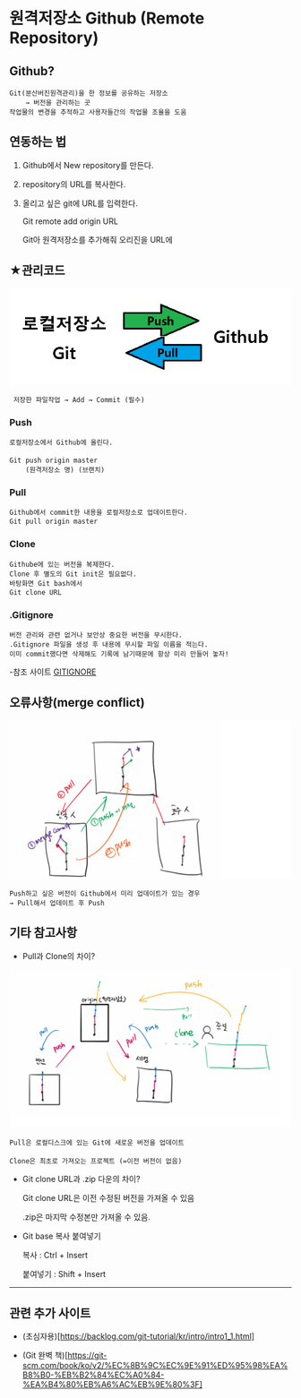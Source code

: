 # 원격저장소 Github (Remote Repository)
## Github?
```
Git(분산버진원격관리)을 한 정보를 공유하는 저장소
    → 버전을 관리하는 곳
작업물의 변경을 추적하고 사용자들간의 작업물 조율을 도움
```

## 연동하는 법


1. Github에서 New repository를 만든다.

2. repository의 URL를 복사한다.

3. 올리고 싶은 git에 URL를 입력한다.

    Git remote add origin URL

    Git아 원격저장소를 추가해줘 오리진을 URL에


## ★관리코드

![UseGithub](git_github.png)
```
 저장한 파일작업 → Add → Commit (필수)
 ```

### Push

    로컬저장소에서 Github에 올린다.

    Git push origin master
        (원격저장소 명) (브랜치) 


### Pull
    Github에서 commit한 내용을 로컬저장소로 업데이트한다.
    Git pull origin master


### Clone
    Githube에 있는 버전을 복제한다.
    Clone 후 별도의 Git init은 필요없다.
    바탕화면 Git bash에서
    Git clone URL



### .Gitignore
    버전 관리와 관련 없거나 보안상 중요한 버전을 무시한다.
    .Gitignore 파일을 생성 후 내용에 무시할 파일 이름을 적는다.
    이미 commit했다면 삭제해도 기록에 남기때문에 항상 미리 만들어 놓자!
-참조 사이트
    [GITIGNORE](https://www.toptal.com/developers/gitignore/)


## 오류사항(merge conflict)

![오류](merge%20conflict.png)

    Push하고 싶은 버전이 Github에서 미리 업데이트가 있는 경우
    → Pull해서 업데이트 후 Push



## 기타 참고사항
- Pull과 Clone의 차이?

![pull_vs_clone](pull_clone.png)

    Pull은 로컬디스크에 있는 Git에 새로운 버전을 업데이트

    Clone은 최초로 가져오는 프로젝트 (=이전 버전이 없음)

- Git clone URL과 .zip 다운의 차이?
    
    Git clone URL은 이전 수정된 버전을 가져올 수 있음
    
    .zip은 마지막 수정본만 가져올 수 있음.

- Git base 복사 붙여넣기

    복사 : Ctrl + Insert

    붙여넣기 : Shift + Insert

-----

## 관련 추가 사이트

- (초심자용)[https://backlog.com/git-tutorial/kr/intro/intro1_1.html]

- (Git 완벽 책)[https://git-scm.com/book/ko/v2/%EC%8B%9C%EC%9E%91%ED%95%98%EA%B8%B0-%EB%B2%84%EC%A0%84-%EA%B4%80%EB%A6%AC%EB%9E%80%3F]


